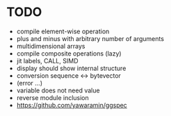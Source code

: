 TODO
====

* compile element-wise operation
* plus and minus with arbitrary number of arguments
* multidimensional arrays
* compile composite operations (lazy)
* jit labels, CALL, SIMD
* display should show internal structure
* conversion sequence <-> bytevector
* (error ...)
* variable does not need value
* reverse module inclusion
* https://github.com/yawaramin/ggspec
